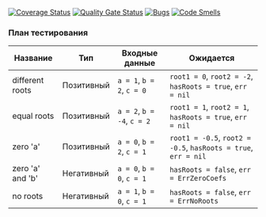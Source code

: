 [![Coverage Status](https://coveralls.io/repos/github/arsenydubrovin/tests1/badge.svg?branch=master)](https://coveralls.io/github/arsenydubrovin/tests1?branch=master&kill_cache=1)
[![Quality Gate Status](https://sonarcloud.io/api/project_badges/measure?project=ekaterina0sokolova_software_testing1&metric=alert_status)](https://sonarcloud.io/summary/new_code?id=adfsghjkmgfwdasfgthyfjmhgs_tests1)
[![Bugs](https://sonarcloud.io/api/project_badges/measure?project=adfsghjkmgfwdasfgthyfjmhgs_tests1&metric=bugs)](https://sonarcloud.io/summary/new_code?id=adfsghjkmgfwdasfgthyfjmhgs_tests1)
[![Code Smells](https://sonarcloud.io/api/project_badges/measure?project=adfsghjkmgfwdasfgthyfjmhgs_tests1&metric=code_smells)](https://sonarcloud.io/summary/new_code?id=adfsghjkmgfwdasfgthyfjmhgs_tests1)

### План тестирования

| Название | Тип | Входные данные | Ожидается |
|---|---|---|---|
| different roots | Позитивный | `a = 1`, `b = 2`, `c = 0` | `root1 = 0`, `root2 = -2`, `hasRoots = true`, `err = nil` |
| equal roots | Позитивный | `a = 2`, `b = -4`, `c = 2` | `root1 = 1`, `root2 = 1`, `hasRoots = true`, `err = nil` |
| zero 'a' | Позитивный | `a = 0`, `b = 2`, `c = 1` | `root1 = -0.5`, `root2 = -0.5`, `hasRoots = true`, `err = nil` |
| zero 'a' and 'b' | Негативный | `a = 0`, `b = 0`, `c = 1` | `hasRoots = false`, `err = ErrZeroCoefs` |
| no roots | Негативный | `a = 1`, `b = 0`, `c = 1` | `hasRoots = false`, `err = ErrNoRoots` |